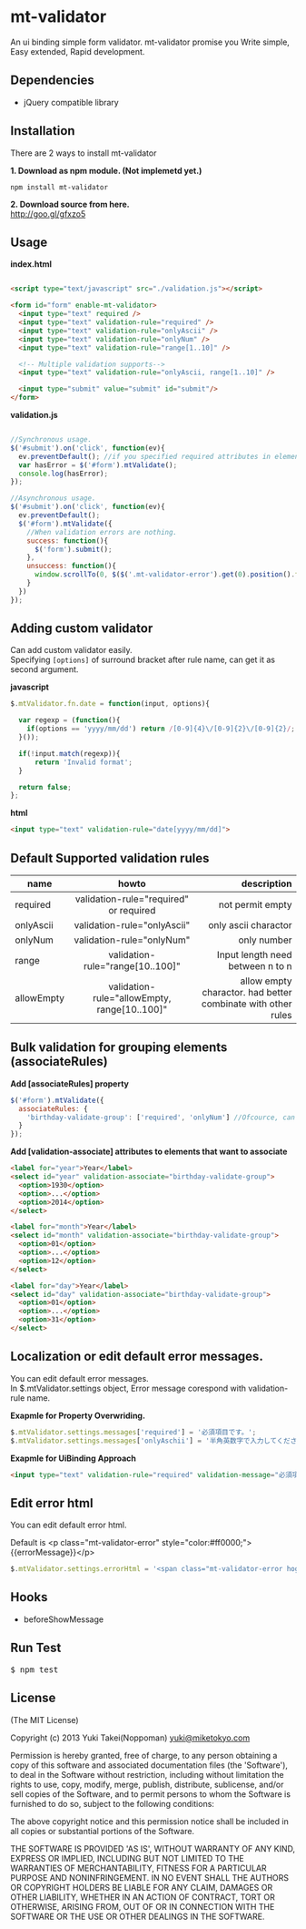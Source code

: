 mt-validator
===========

An ui binding simple form validator.
mt-validator promise you Write simple, Easy extended, Rapid development.

## Dependencies
* jQuery compatible library

## Installation
There are 2 ways to install mt-validator

**1. Download as npm module. (Not implemetd yet.)**
```
npm install mt-validator
```

**2. Download source from here.**  
http://goo.gl/gfxzo5


## Usage

**index.html**
```html

<script type="text/javascript" src="./validation.js"></script>

<form id="form" enable-mt-validator>
  <input type="text" required />
  <input type="text" validation-rule="required" />
  <input type="text" validation-rule="onlyAscii" />
  <input type="text" validation-rule="onlyNum" />
  <input type="text" validation-rule="range[1..10]" />

  <!-- Multiple validation supports-->
  <input type="text" validation-rule="onlyAscii, range[1..10]" />

  <input type="submit" value="submit" id="submit"/>
</form>
```

**validation.js**
```javascript

//Synchronous usage.
$('#submit').on('click', function(ev){
  ev.preventDefault(); //if you specified required attributes in element, you need to write this line.
  var hasError = $('#form').mtValidate();
  console.log(hasError);
});

//Asynchronous usage.
$('#submit').on('click', function(ev){
  ev.preventDefault();
  $('#form').mtValidate({
    //When validation errors are nothing.
    success: function(){
      $('form').submit();
    },
    unsuccess: function(){
      window.scrollTo(0, $($('.mt-validator-error').get(0).position().top));
    }
  })
});
```


## Adding custom validator

Can add custom validator easily.  
Specifying `[options]` of surround bracket after rule name, can get it as second argument.

**javascript**
```javascript
$.mtValidator.fn.date = function(input, options){

  var regexp = (function(){
    if(options == 'yyyy/mm/dd') return /[0-9]{4}\/[0-9]{2}\/[0-9]{2}/;
  }());

  if(!input.match(regexp)){
      return 'Invalid format';
  }

  return false;
};

```

**html**
```html
<input type="text" validation-rule="date[yyyy/mm/dd]">
```

## Default Supported validation rules

|name           |howto                           |description    |
| ------------- |:------------------------------:|--------------:|
|required|validation-rule="required" or required|not permit empty|
|onlyAscii|validation-rule="onlyAscii"|only ascii charactor|
|onlyNum|validation-rule="onlyNum"|only number|
|range|validation-rule="range[10..100]"|Input length need between n to n|
|allowEmpty|validation-rule="allowEmpty, range[10..100]"|allow empty charactor. had better combinate with other rules|


## Bulk validation for grouping elements (associateRules)

**Add [associateRules] property**
```javascript
$('#form').mtValidate({
  associateRules: {
    'birthday-validate-group': ['required', 'onlyNum'] //Ofcource, can use custome validation rules
  }
});

```

**Add [validation-associate] attributes to elements that want to associate**
```html
<label for="year">Year</label>
<select id="year" validation-associate="birthday-validate-group">
  <option>1930</option>
  <option>...</option>
  <option>2014</option>
</select>

<label for="month">Year</label>
<select id="month" validation-associate="birthday-validate-group">
  <option>01</option>
  <option>...</option>
  <option>12</option>
</select>

<label for="day">Year</label>
<select id="day" validation-associate="birthday-validate-group">
  <option>01</option>
  <option>...</option>
  <option>31</option>
</select>

```


## Localization or edit default error messages.

You can edit default error messages.  
In $.mtValidator.settings object, Error message corespond with validation-rule name.

**Exapmle for Property Overwriding.**
```javascript
$.mtValidator.settings.messages['required'] = '必須項目です。';
$.mtValidator.settings.messages['onlyAschii'] = '半角英数字で入力してください。';
```

**Exapmle for UiBinding Approach**
```html
<input type="text" validation-rule="required" validation-message="必須項目です。"/>
```

## Edit error html
You can edit default error html.

Default is &lt;p class="mt-validator-error" style="color:#ff0000;"&gt;{{errorMessage}}&lt;/p&gt;

```javascript
$.mtValidator.settings.errorHtml = '<span class="mt-validator-error hogeclass">{{errorMessage}}</span>'
```

## Hooks
* beforeShowMessage


## Run Test
<pre>
$ npm test
</pre>


## License

(The MIT License)

Copyright (c) 2013 Yuki Takei(Noppoman) <yuki@miketokyo.com>

Permission is hereby granted, free of charge, to any person obtaining a copy of this software and associated documentation files (the 'Software'), to deal in the Software without restriction, including without limitation the rights to use, copy, modify, merge, publish, distribute, sublicense, and/or sell copies of the Software, and to permit persons to whom the Software is furnished to do so, subject to the following conditions:

The above copyright notice and this permission notice shall be included in all copies or substantial portions of the Software.

THE SOFTWARE IS PROVIDED 'AS IS', WITHOUT WARRANTY OF ANY KIND, EXPRESS OR IMPLIED, INCLUDING BUT NOT LIMITED TO THE WARRANTIES OF MERCHANTABILITY, FITNESS FOR A PARTICULAR PURPOSE AND NONINFRINGEMENT. IN NO EVENT SHALL THE AUTHORS OR COPYRIGHT HOLDERS BE LIABLE FOR ANY CLAIM, DAMAGES OR OTHER LIABILITY, WHETHER IN AN ACTION OF CONTRACT, TORT OR OTHERWISE, ARISING FROM, OUT OF OR IN CONNECTION WITH THE SOFTWARE OR THE USE OR OTHER DEALINGS IN THE SOFTWARE.
